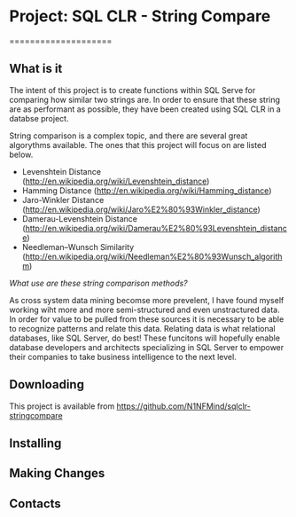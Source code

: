 # Project: SQL CLR - String Compare
====================

## What is it
The intent of this project is to create functions within SQL Serve for comparing how similar two strings are. In order to ensure that these string are as performant as possible, they have been created using SQL CLR in a databse project.

String comparison is a complex topic, and there are several great algorythms available. The ones that this project will focus on are listed below.

- Levenshtein Distance (http://en.wikipedia.org/wiki/Levenshtein_distance)
- Hamming Distance (http://en.wikipedia.org/wiki/Hamming_distance)
- Jaro-Winkler Distance (http://en.wikipedia.org/wiki/Jaro%E2%80%93Winkler_distance)
- Damerau-Levenshtein Distance (http://en.wikipedia.org/wiki/Damerau%E2%80%93Levenshtein_distance)
- Needleman–Wunsch Similarity (http://en.wikipedia.org/wiki/Needleman%E2%80%93Wunsch_algorithm)

_What use are these string comparison methods?_

As cross system data mining becomse more prevelent, I have found myself working wiht more and more semi-structured and even unstractured data. In order for value to be pulled from these sources it is necessary to be able to recognize patterns and relate this data. Relating data is what relational databases, like SQL Server, do best! These funcitons will hopefully enable database developers and architects specializing in SQL Server to empower their companies to take business intelligence to the next level.

## Downloading
This project is available from https://github.com/N1NFMind/sqlclr-stringcompare

## Installing

## Making Changes

## Contacts
